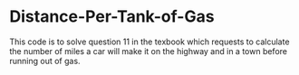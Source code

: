 # Distance-Per-Tank-of-Gas
This code is to solve question 11 in the texbook which requests to calculate the number of miles a car will make it on the highway and in a town before running out of gas.
